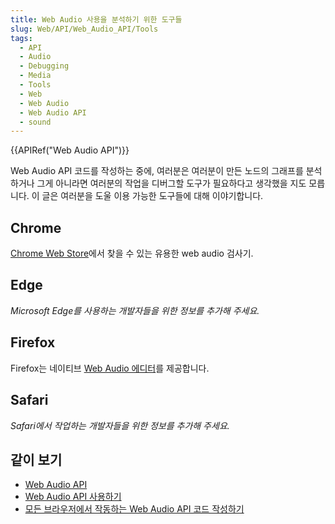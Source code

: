 ```yaml
---
title: Web Audio 사용을 분석하기 위한 도구들
slug: Web/API/Web_Audio_API/Tools
tags:
  - API
  - Audio
  - Debugging
  - Media
  - Tools
  - Web
  - Web Audio
  - Web Audio API
  - sound
---
```

{{APIRef("Web Audio API")}}

Web Audio API 코드를 작성하는 중에, 여러분은 여러분이 만든 노드의 그래프를 분석하거나 그게 아니라면 여러분의 작업을 디버그할 도구가 필요하다고 생각했을 지도 모릅니다. 이 글은 여러분을 도울 이용 가능한 도구들에 대해 이야기합니다.

## Chrome

[Chrome Web Store](https://chrome.google.com/webstore/detail/web-audio-inspector/cmhomipkklckpomafalojobppmmidlgl)에서 찾을 수 있는 유용한 web audio 검사기.

## Edge

_Microsoft Edge를 사용하는 개발자들을 위한 정보를 추가해 주세요._

## Firefox

Firefox는 네이티브 [Web Audio 에디터](/ko/docs/Tools/Web_Audio_Editor)를 제공합니다.

## Safari

_Safari에서 작업하는 개발자들을 위한 정보를 추가해 주세요._

## 같이 보기

- [Web Audio API](/ko/docs/Web/API/Web_Audio_API)
- [Web Audio API 사용하기](/ko/docs/Web/API/Web_Audio_API/Using_Web_Audio_API)
- [모든 브라우저에서 작동하는 Web Audio API 코드 작성하기](/ko/docs/Web/Guide/Audio_and_video_delivery/Web_Audio_API_cross_browser)

